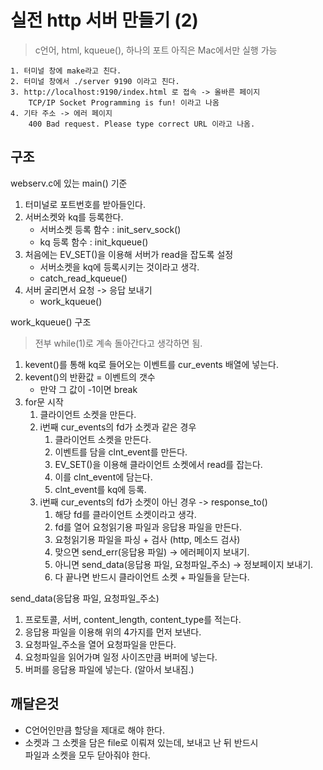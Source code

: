 # 실전 http 서버 만들기 (2)
> c언어, html, kqueue(), 하나의 포트
> 아직은 Mac에서만 실행 가능

```
1. 터미널 창에 make라고 친다.
2. 터미널 창에서 ./server 9190 이라고 친다.
3. http://localhost:9190/index.html 로 접속 -> 올바른 페이지
	TCP/IP Socket Programming is fun! 이라고 나옴
4. 기타 주소 -> 에러 페이지
	400 Bad request. Please type correct URL 이라고 나옴.
```

## 구조
webserv.c에 있는 main() 기준
1. 터미널로 포트번호를 받아들인다.
2. 서버소켓와 kq를 등록한다.
	- 서버소켓 등록 함수 : init_serv_sock()
	- kq 등록 함수 : init_kqueue()
3. 처음에는 EV_SET()을 이용해 서버가 read을 잡도록 설정
	- 서버소켓을 kq에 등록시키는 것이라고 생각.
	- catch_read_kqueue()
4. 서버 굴리면서 요청 -> 응답 보내기
	- work_kqueue()

work_kqueue() 구조
> 전부 while(1)로 계속 돌아간다고 생각하면 됨.
1. kevent()를 통해 kq로 들어오는 이벤트를 cur_events 배열에 넣는다.
2. kevent()의 반환값 = 이벤트의 갯수
	- 만약 그 값이 -1이면 break
3. for문 시작
	1. 클라이언트 소켓을 만든다.
	2. i번째 cur_events의 fd가 소켓과 같은 경우
		1. 클라이언트 소켓을 만든다.
		2. 이벤트를 담을 clnt_event를 만든다.
		3. EV_SET()을 이용해 클라이언트 소켓에서 read를 잡는다.
		4. 이를 clnt_event에 담는다.
		5. clnt_event를 kq에 등록.
	3. i번째 cur_events의 fd가 소켓이 아닌 경우 -> response_to()
		1. 해당 fd를 클라이언트 소켓이라고 생각.
		2. fd를 열어 요청읽기용 파일과 응답용 파일을 만든다.
		3. 요청읽기용 파일을 파싱 + 검사 (http, 메소드 검사)
		4. 맞으면 send_err(응답용 파일) -> 에러페이지 보내기.
		5. 아니면 send_data(응답용 파일, 요청파일_주소) -> 정보페이지 보내기.
		6. 다 끝나면 반드시 클라이언트 소켓 + 파일들을 닫는다.

send_data(응답용 파일, 요청파일_주소)
1. 프로토콜, 서버, content_length, content_type를 적는다.
2. 응답용 파일을 이용해 위의 4가지를 먼저 보낸다.
3. 요청파일_주소을 열어 요청파일을 만든다.
4. 요청파일을 읽어가며 일정 사이즈만큼 버퍼에 넣는다.
5. 버퍼를 응답용 파일에 넣는다. (알아서 보내짐.)


## 깨달은것
- C언어인만큼 할당을 제대로 해야 한다.
- 소켓과 그 소켓을 담은 file로 이뤄져 있는데, 보내고 난 뒤 반드시  
	파일과 소켓을 모두 닫아줘야 한다.
